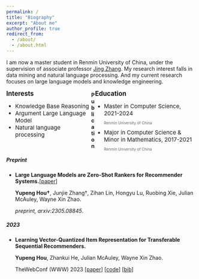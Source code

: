 ```yaml
---
permalink: /
title: "Biography"
excerpt: "About me"
author_profile: true
redirect_from: 
  - /about/
  - /about.html
---
```


I am now a master student in Renmin University of China, under the supervision of associate professor [Jing Zhang](https://xiaojingzi.github.io/). My research interest falls in data mining and natural language processing. And my current research focuses on large language models and knowledge engineering.

<div class="row">
	<div style="width:45%;float:left;">
		<div style="font-size:17px;font-weight:bold;">Interests</div>
		<ul class="ul-interests mb-0">
			<li style="font-size:15px;">Knowledge Base Reasoning</li>
			<li style="font-size:15px;">Argument Large Language Model</li>
			<li style="font-size:15px;">Natural language processing</li>
		</ul>
	</div><div style="width:53%;float:right;">
		<div style="font-size:17px;font-weight:bold;">Education</div>
		<ul class="ul-edu fa-ul mb-0">
			<li>
				<i class="fa-li fas fa-graduation-cap"></i>
				<div class="description" >
					<p style="font-size:15px;margin:0rem;">Master in Computer Science, 2021-2024</p>
					<p style="font-size:10px;color:rgba(0,0,0,.6)">Renmin University of China</p>
				</div>
			</li>
			<li>
				<i class="fa-li fas fa-graduation-cap"></i>
				<div class="description" >
					<p style="font-size:15px;margin:0rem;">Major in Computer Science &amp; Minor in Mathematics, 2017-2021</p>
					<p style="font-size:10px;color:rgba(0,0,0,.6)">Renmin University of China</p>
				</div>
			</li>
		</ul>
	</div>
</div>


<div class="row" id="pub">
    <div class="col-md-10">
        <h4>Publication </h4>
        <h5>Preprint</h5>
        <ul>
            <li>
                <p><strong>Large Language Models are Zero-Shot Rankers for Recommender Systems.</strong>[<a href="https://arxiv.org/pdf/2305.08845" target="_blank">paper</a>]</p>
                <p><strong>Yupeng Hou†</strong>, Junjie Zhang†, Zihan Lin, Hongyu Lu, Ruobing Xie, Julian McAuley, Wayne Xin Zhao.</p>
                <p>
                  <i>preprint, arxiv:2305.08845</i>.
                  <br>
              	</p>
            </li>
        </ul>
        <h5>2023</h5>
        <ul>
            <li>
                <p><strong>Learning Vector-Quantized Item Representation for Transferable Sequential Recommenders.</strong></p>
                <p><strong>Yupeng Hou</strong>, Zhankui He, Julian McAuley, Wayne Xin Zhao.</p>
                <p>
                  <span>TheWebConf (WWW) 2023</span>
                  [<a href="https://arxiv.org/pdf/2210.12316" target="_blank">paper</a>]
                  [<a href="https://github.com/RUCAIBox/VQ-Rec" target="_blank">code</a>]
                  [<a href="#" data-toggle="collapse" data-target="#hou2022vqrec">bib</a>]
                    <br>
                </p>
            </li>
        </ul>
    </div>
</div>